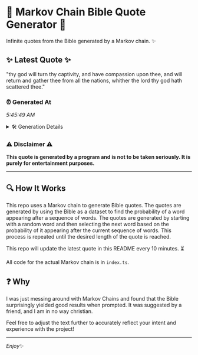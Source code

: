 # 📖 Markov Chain Bible Quote Generator 📖

Infinite quotes from the Bible generated by a Markov chain. ✨

## ✨ Latest Quote ✨
"thy god will turn thy captivity, and have compassion upon thee, and will return and gather thee from all the nations, whither the lord thy god hath scattered thee."

### ⏰ Generated At
*5:45:49 AM*

<details>
    <summary>🛠️ Generation Details</summary>
    <p>
        <strong>🌱 Seed:</strong> thy<br>
        <strong>🔄 Iterations:</strong> 28<br>
        <strong>📜 Context History:</strong><br>[ thy ]: god<br>[ thy, god ]: will<br>[ thy, god, will ]: turn<br>[ thy, god, will, turn ]: thy<br>[ thy, god, will, turn, thy ]: captivity,<br>[ thy, god, will, turn, thy, captivity, ]: and<br>[ god, will, turn, thy, captivity,, and ]: have<br>[ will, turn, thy, captivity,, and, have ]: compassion<br>[ turn, thy, captivity,, and, have, compassion ]: upon<br>[ thy, captivity,, and, have, compassion, upon ]: thee,<br>[ captivity,, and, have, compassion, upon, thee, ]: and<br>[ and, have, compassion, upon, thee,, and ]: will<br>[ have, compassion, upon, thee,, and, will ]: return<br>[ compassion, upon, thee,, and, will, return ]: and<br>[ upon, thee,, and, will, return, and ]: gather<br>[ thee,, and, will, return, and, gather ]: thee<br>[ and, will, return, and, gather, thee ]: from<br>[ will, return, and, gather, thee, from ]: all<br>[ return, and, gather, thee, from, all ]: the<br>[ and, gather, thee, from, all, the ]: nations,<br>[ gather, thee, from, all, the, nations, ]: whither<br>[ thee, from, all, the, nations,, whither ]: the<br>[ from, all, the, nations,, whither, the ]: lord<br>[ all, the, nations,, whither, the, lord ]: thy<br>[ the, nations,, whither, the, lord, thy ]: god<br>[ nations,, whither, the, lord, thy, god ]: hath<br>[ whither, the, lord, thy, god, hath ]: scattered<br>[ the, lord, thy, god, hath, scattered ]: thee.<br>
    </p>
</details>

### ⚠️ Disclaimer ⚠️
**This quote is generated by a program and is not to be taken seriously. It is purely for entertainment purposes.**

---

## 🔍 How It Works

This repo uses a Markov chain to generate Bible quotes. The quotes are generated by using the Bible as a dataset to find the probability of a word appearing after a sequence of words. The quotes are generated by starting with a random word and then selecting the next word based on the probability of it appearing after the current sequence of words. This process is repeated until the desired length of the quote is reached.

This repo will update the latest quote in this README every 10 minutes. ⏳

All code for the actual Markov chain is in `index.ts`.

## ❓ Why

I was just messing around with Markov Chains and found that the Bible surprisingly yielded good results when prompted. 
It was suggested by a friend, and I am in no way christian.

Feel free to adjust the text further to accurately reflect your intent and experience with the project!

---

*Enjoy*✨
